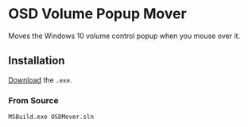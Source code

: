 # OSD Volume Popup Mover

Moves the Windows 10 volume control popup when you mouse over it.

## Installation

[Download]() the `.exe`.

### From Source

```bash
MSBuild.exe OSDMover.sln
```
